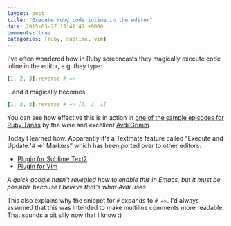 ```yaml
---
layout: post
title: "Execute ruby code inline in the editor"
date: 2015-03-27 15:41:47 +0000
comments: true
categories: [ruby, sublime, vim]
---
```


I've often wondered how in Ruby screencasts they magically execute code inline
in the editor, e.g. they type:

```ruby
[1, 2, 3].reverse # =>
```

...and it magically becomes
```ruby
[1, 2, 3].reverse # => [3, 2, 1]
```

You can see how effective this is in action in
[one of the sample episodes for Ruby Tapas](http://www.rubytapas.com/episodes/11-Method-and-Message)
by the wise and excellent [Avdi Grimm](http://about.avdi.org/).

Today I learned how. Apparently it's a Textmate feature called “Execute and
Update '# =>' Markers” which has been ported over to other editors:

* [Plugin for Sublime Text2](https://github.com/mmims/sublime-text-2-ruby-markers)
* [Plugin for Vim](https://github.com/t9md/vim-ruby-xmpfilter)

_A quick google hasn't revealed how to enable this in Emacs, but it must be
possible because I believe that's what Avdi uses_

This also explains why the snippet for `#` expands to `# =>`. I'd always
assumed that this was intended to make multiline comments more readable. That
sounds a bit silly now that I know :)
